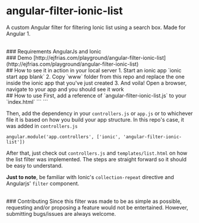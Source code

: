 # angular-filter-ionic-list
A custom Angular filter for filtering Ionic list using a search box. Made for Angular 1.


<br />
### Requirements
AngularJs and Ionic


<br />
### Demo
[http://ejfrias.com/playground/angular-filter-ionic-list](http://ejfrias.com/playground/angular-filter-ionic-list)


<br />
## How to see it in action in your local server
1. Start an ionic app `ionic start app blank`
2. Copy `www` folder from this repo and replace the one inside the ionic app that you've just created
3. And voila! Open a browser, navigate to your app and you should see it work


<br />
## How to use
First, add a reference of `angular-filter-ionic-list.js` to your `index.html`
```
<script src="/path/to/angular-filter-ionic-list.js"></script>
```

Then, add the dependency in your `controllers.js` or `app.js` or to whichever file it is based on how you build your app structure. In this repo's case, it was added in `controllers.js`
```
angular.module('app.controllers', ['ionic', 'angular-filter-ionic-list'])
```

After that, just check out `controllers.js` and `templates/list.html` on how the list filter was implemented. The steps are straight forward so it should be easy to understand.

**Just to note**, be familiar with Ionic's `collection-repeat` directive and Angularjs' `filter` component.


<br />
### Contributing
Since this filter was made to be as simple as possible, requesting and/or proposing a feature would not be entertained. However, submitting bugs/issues are always welcome.
